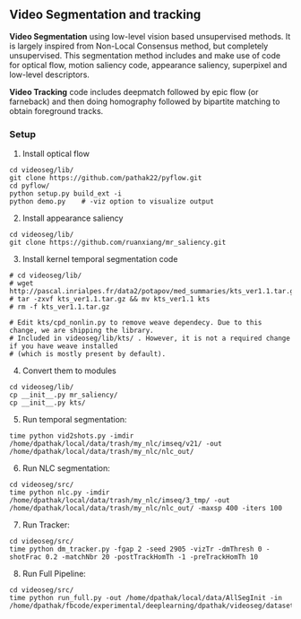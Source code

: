 ## Video Segmentation and tracking

**Video Segmentation** using low-level vision based unsupervised methods. It is largely inspired from Non-Local Consensus method, but completely unsupervised. This segmentation method includes and make use of code for optical flow, motion saliency code, appearance saliency, superpixel and low-level descriptors.

**Video Tracking** code includes deepmatch followed by epic flow (or farneback) and then doing homography followed by bipartite matching to obtain foreground tracks.

### Setup

1. Install optical flow
  ```Shell
  cd videoseg/lib/
  git clone https://github.com/pathak22/pyflow.git
  cd pyflow/
  python setup.py build_ext -i
  python demo.py    # -viz option to visualize output
  ```

2. Install appearance saliency
  ```Shell
  cd videoseg/lib/
  git clone https://github.com/ruanxiang/mr_saliency.git
  ```

3. Install kernel temporal segmentation code
  ```Shell
  # cd videoseg/lib/
  # wget http://pascal.inrialpes.fr/data2/potapov/med_summaries/kts_ver1.1.tar.gz
  # tar -zxvf kts_ver1.1.tar.gz && mv kts_ver1.1 kts
  # rm -f kts_ver1.1.tar.gz

  # Edit kts/cpd_nonlin.py to remove weave dependecy. Due to this change, we are shipping the library.
  # Included in videoseg/lib/kts/ . However, it is not a required change if you have weave installed
  # (which is mostly present by default).
  ```

4. Convert them to modules
  ```Shell
  cd videoseg/lib/
  cp __init__.py mr_saliency/
  cp __init__.py kts/
  ```

5. Run temporal segmentation:
  ```Shell
  time python vid2shots.py -imdir /home/dpathak/local/data/trash/my_nlc/imseq/v21/ -out /home/dpathak/local/data/trash/my_nlc/nlc_out/
  ```

6. Run NLC segmentation:
  ```Shell
  cd videoseg/src/
  time python nlc.py -imdir /home/dpathak/local/data/trash/my_nlc/imseq/3_tmp/ -out /home/dpathak/local/data/trash/my_nlc/nlc_out/ -maxsp 400 -iters 100
  ```

7. Run Tracker:
  ```Shell
  cd videoseg/src/
  time python dm_tracker.py -fgap 2 -seed 2905 -vizTr -dmThresh 0 -shotFrac 0.2 -matchNbr 20 -postTrackHomTh -1 -preTrackHomTh 10
  ```

8. Run Full Pipeline:
  ```Shell
  cd videoseg/src/
  time python run_full.py -out /home/dpathak/local/data/AllSegInit -in /home/dpathak/fbcode/experimental/deeplearning/dpathak/videoseg/datasets/imdir_ALL_21.txt
  ```

